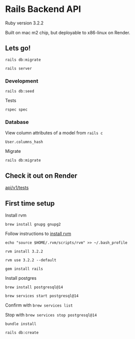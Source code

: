 # Rails Backend API

Ruby version 3.2.2

Built on mac m2 chip, but deployable to x86-linux on Render.

## Lets go!

```
rails db:migrate
```

```
rails server
```

### Development

```
rails db:seed
```


Tests

```
rspec spec
```

### Database

View column attributes of a model from ```rails c```

```
User.columns_hash
```

Migrate

```shell
rails db:migrate
```


## Check it out on Render

[api/v1/tests](https://recommendations-backend-h7dq.onrender.com/api/v1/tests)


## First time setup

Install rvm

```
brew install gnupg gnupg2
```

Follow instructions to [install rvm](https://rvm.io/rvm/install)

```
echo "source $HOME/.rvm/scripts/rvm" >> ~/.bash_profile
```

```
rvm install 3.2.2
```

```
rvm use 3.2.2 --default
```

```
gem install rails
```


Install postgres

```
brew install postgresql@14
```

```
brew services start postgresql@14
```

Confirm with ```brew services list```


Stop with ```brew services stop postgresql@14```

```
bundle install
```


```
rails db:create
```
